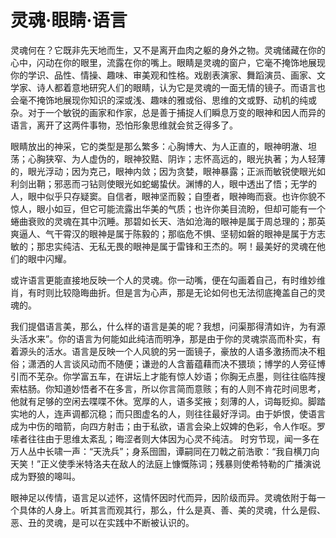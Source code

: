 # 灵魂·眼睛·语言

灵魂何在？它既非先天地而生，又不是离开血肉之躯的身外之物。灵魂储藏在你的心中，闪动在你的眼里，流露在你的嘴上。眼睛是灵魂的窗户，它毫不掩饰地展现你的学识、品性、情操、趣味、审美观和性格。戏剧表演家、舞蹈演员、画家、文学家、诗人都着意地研究人们的眼睛，认为它是灵魂的一面无情的镜子。而语言也会毫不掩饰地展现你知识的深或浅、趣味的雅或俗、思维的文或野、动机的纯或杂。对于一个敏锐的画家和作家，总是善于捕捉人们瞬息万变的眼神和因人而异的语言，离开了这两件事物，恐怕形象思维就会贫乏得多了。 

眼睛放出的神采，它的类型是那么繁多：心胸博大、为人正直的，眼神明澈、坦荡；心胸狭窄、为人虚伪的，眼神狡黠、阴诈；志怀高远的，眼光执著；为人轻薄的，眼光浮动；因为克己，眼神内敛；因为贪婪，眼神暴露；正派而敏锐使眼光如利剑出鞘；邪恶而刁钻则使眼光如蛇蝎蛰伏。渊博的人，眼中透出了悟；无学的人，眼中似乎只存疑窦。自信者，眼神坚而毅；自堕者，眼神晦而衰。也许你貌不惊人，眼小如豆，但它可能流露出华美的气质；也许你美目流盼，但却可能有一个蜷曲衰败的灵魂在其中沉睡。那碧如长天、浩如沧海的眼神是属于周总理的；那英爽逼人、气干霄汉的眼神是属于陈毅的；那临危不惧、坚韧如磐的眼神是属于方志敏的；那忠实纯洁、无私无畏的眼神是属于雷锋和王杰的。啊！最美好的灵魂在他们的眼中闪耀。 

或许语言更能直接地反映一个人的灵魂。你一动嘴，便在勾画着自己，有时维妙维肖，有时则比较隐晦曲折。但是言为心声，那是无论如何也无法彻底掩盖自己的灵魂的。 

我们提倡语言美，那么，什么样的语言是美的呢？我想，问渠那得清如许，为有源头活水来”。你的语言为何能如此纯洁而明净，那是由于你的灵魂崇高而朴实，有着源头的活水。语言是反映一个人风貌的另一面镜子，豪放的人语多激扬而决不粗俗；潇洒的人言谈风动而不随便；谦逊的人含蓄蕴藉而决不猥琐；博学的人旁征博引而不芜杂。你学富五车，在讲坛上才能有惊人妙语；你胸无点墨，则往往临阵搜索枯肠。你知道妙悟者不在多言，所以你言简而意赅；有的人则不肯花时间思考，他就有足够的空闲去喋喋不休。宽厚的人，语多奖掖；刻薄的人，词每贬抑。脚踏实地的人，连声调都沉稳；而只图虚名的人，则往往最好浮词。由于妒恨，使语言成为中伤的暗箭，向四方射击；由于私欲，语言会染上奴婢的色彩，令人作呕。罗嗦者往往由于思维太紊乱；晦涩者则大体因为心灵不纯洁。 时穷节现，闻一多在万人丛中长啸一声：“天洗兵”；身系囹圄，谭嗣同在刀戟之前浩歌：“我自横刀向天笑！”正义使季米特洛夫在敌人的法庭上慷慨陈词；残暴则使希特勒的广播演说成为野狼的嗥叫。 

眼神足以传情，语言足以述怀，这情怀因时代而异，因阶级而异。灵魂依附于每一个具体的人身上。听其言而观其行，那么，什么是真、善、美的灵魂，什么是假、恶、丑的灵魂，是可以在实践中不断被认识的。
 